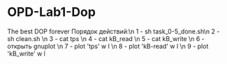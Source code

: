# OPD-Lab1-Dop
The best DOP forever
Порядок действий:\n
1 - sh task_0-5_done.sh\n
2 - sh clean.sh \n
3 - cat tps \n
4 - cat kB_read \n
5 - cat kB_write \n
6 - открыть gnuplot \n
7 - plot 'tps' w l \n
8 - plot 'kB-read' w l \n
9 - plot 'kB_write' w l
